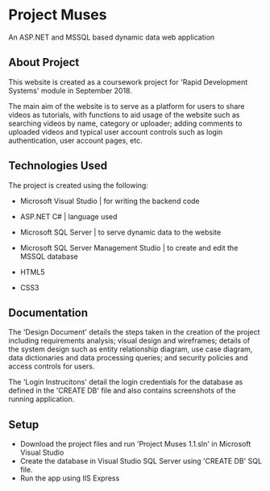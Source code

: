 # Project Muses
 An ASP.NET and MSSQL based dynamic data web application

## About Project

This website is created as a coursework project for 'Rapid Development Systems' module in September 2018.

The main aim of the website is to serve as a platform for users to share videos as tutorials, with functions to aid usage of the website such as searching videos by name, category or uploader; adding comments to uploaded videos and typical user account controls such as login authentication, user account pages, etc.

## Technologies Used

The project is created using the following:

* Microsoft Visual Studio | for writing the backend code
* ASP.NET C# | language used
* Microsoft SQL Server | to serve dynamic data to the website
* Microsoft SQL Server Management Studio | to create and edit the MSSQL database

* HTML5
* CSS3

## Documentation 

The 'Design Document' details the steps taken in the creation of the project including requirements analysis; visual design and wireframes; details of the system design such as entity relationship diagram, use case diagram, data dictionaries and data processing queries; and security policies and access controls for users.

The 'Login Instrucitons' detail the login credentials for the database as defined in the 'CREATE DB' file and also contains screenshots of the running application.


## Setup

* Download the project files and run 'Project Muses 1.1.sln' in Microsoft Visual Studio 
* Create the database in Visual Studio SQL Server using 'CREATE DB' SQL file. 
* Run the app using IIS Express


